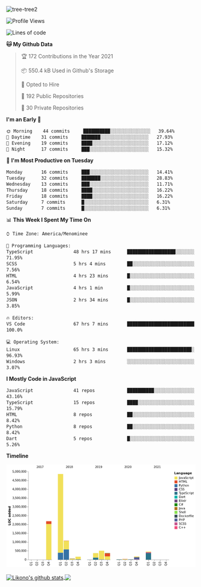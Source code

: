 ![tree-tree2](https://user-images.githubusercontent.com/15727947/99866266-688a6380-2b75-11eb-958b-273006b198d8.jpg)


<!--START_SECTION:waka-->
![Profile Views](http://img.shields.io/badge/Profile%20Views-0-blue)

![Lines of code](https://img.shields.io/badge/From%20Hello%20World%20I%27ve%20Written-10.3%20million%20lines%20of%20code-blue)

**🐱 My Github Data** 

> 🏆 172 Contributions in the Year 2021
 > 
> 📦 550.4 kB Used in Github's Storage 
 > 
> 💼 Opted to Hire
 > 
> 📜 192 Public Repositories 
 > 
> 🔑 30 Private Repositories  
 > 
**I'm an Early 🐤** 

```text
🌞 Morning    44 commits     ██████████░░░░░░░░░░░░░░░   39.64% 
🌆 Daytime    31 commits     ███████░░░░░░░░░░░░░░░░░░   27.93% 
🌃 Evening    19 commits     ████░░░░░░░░░░░░░░░░░░░░░   17.12% 
🌙 Night      17 commits     ███░░░░░░░░░░░░░░░░░░░░░░   15.32%

```
📅 **I'm Most Productive on Tuesday** 

```text
Monday       16 commits     ███░░░░░░░░░░░░░░░░░░░░░░   14.41% 
Tuesday      32 commits     ███████░░░░░░░░░░░░░░░░░░   28.83% 
Wednesday    13 commits     ███░░░░░░░░░░░░░░░░░░░░░░   11.71% 
Thursday     18 commits     ████░░░░░░░░░░░░░░░░░░░░░   16.22% 
Friday       18 commits     ████░░░░░░░░░░░░░░░░░░░░░   16.22% 
Saturday     7 commits      █░░░░░░░░░░░░░░░░░░░░░░░░   6.31% 
Sunday       7 commits      █░░░░░░░░░░░░░░░░░░░░░░░░   6.31%

```


📊 **This Week I Spent My Time On** 

```text
⌚︎ Time Zone: America/Menominee

💬 Programming Languages: 
TypeScript               48 hrs 17 mins      ██████████████████░░░░░░░   71.95% 
SCSS                     5 hrs 4 mins        ██░░░░░░░░░░░░░░░░░░░░░░░   7.56% 
HTML                     4 hrs 23 mins       █░░░░░░░░░░░░░░░░░░░░░░░░   6.54% 
JavaScript               4 hrs 1 min         █░░░░░░░░░░░░░░░░░░░░░░░░   5.99% 
JSON                     2 hrs 34 mins       █░░░░░░░░░░░░░░░░░░░░░░░░   3.85%

🔥 Editors: 
VS Code                  67 hrs 7 mins       █████████████████████████   100.0%

💻 Operating System: 
Linux                    65 hrs 3 mins       ████████████████████████░   96.93% 
Windows                  2 hrs 3 mins        ░░░░░░░░░░░░░░░░░░░░░░░░░   3.07%

```

**I Mostly Code in JavaScript** 

```text
JavaScript               41 repos            ██████████░░░░░░░░░░░░░░░   43.16% 
TypeScript               15 repos            ████░░░░░░░░░░░░░░░░░░░░░   15.79% 
HTML                     8 repos             ██░░░░░░░░░░░░░░░░░░░░░░░   8.42% 
Python                   8 repos             ██░░░░░░░░░░░░░░░░░░░░░░░   8.42% 
Dart                     5 repos             █░░░░░░░░░░░░░░░░░░░░░░░░   5.26%

```


**Timeline**

![Chart not found](https://raw.githubusercontent.com/ianlikono/ianlikono/main/charts/bar_graph.png) 


<!--END_SECTION:waka-->


<a href="https://github.com/ianlikono">
  <img align="center" src="https://github-readme-stats.anuraghazra1.vercel.app/api?username=ianlikono&show_icons=true&include_all_commits=true&theme=material-palenight" alt="Likono's github stats" />
</a>
<a href="https://github.com/ianlikono">
  <img align="center" src="https://github-readme-stats.anuraghazra1.vercel.app/api/top-langs/?username=ianlikono&layout=compact&theme=material-palenight" />
</a>

